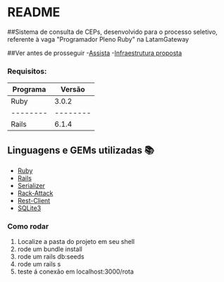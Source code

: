 # README

##Sistema de consulta de CEPs, desenvolvido para o processo seletivo, referente à vaga "Programador Pleno Ruby" na LatamGateway


##Ver antes de prosseguir
-[Assista](https://youtu.be/AemtJnUC11M)
-[Infraestrutura proposta](https://drive.google.com/file/d/1jmcoem6DOxaHYC3gMcAIGIZWpj1E5GiM/view?usp=sharing)

### Requisitos: 
|Programa|Versão|
| -------- | -------- |
|Ruby|3.0.2|
| -------- | -------- |
|Rails|6.1.4|


## Linguagens e GEMs utilizadas :books:
- [Ruby](https://www.ruby-lang.org/pt/)
- [Rails](https://rubyonrails.org/)
- [Serializer](https://github.com/rails-api/active_model_serializers)
- [Rack-Attack](https://github.com/rack/rack-attack)
- [Rest-Client](https://github.com/rest-client/rest-client)
- [SQLite3](https://www.sqlite.org/index.html)

### Como rodar
1. Localize a pasta do projeto em seu shell
2. rode um bundle install
3. rode um rails db:seeds
4. rode um rails s
5. teste á conexão em localhost:3000/rota
